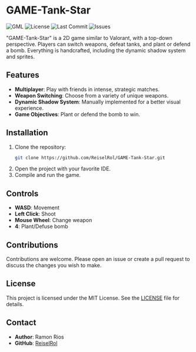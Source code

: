 # GAME-Tank-Star

![GML](https://img.shields.io/badge/GML-GameMaker_Language-brightgreen?style=for-the-badge&logo=gamemaker&logoColor=white)
![License](https://img.shields.io/github/license/ReiselRol/GAME-Tank-Star?style=for-the-badge)
![Last Commit](https://img.shields.io/github/last-commit/ReiselRol/GAME-Tank-Star?style=for-the-badge)
![Issues](https://img.shields.io/github/issues/ReiselRol/GAME-Tank-Star?style=for-the-badge)

"GAME-Tank-Star" is a 2D game similar to Valorant, with a top-down perspective. Players can switch weapons, defeat tanks, and plant or defend a bomb. Everything is handcrafted, including the dynamic shadow system and sprites.

## Features

- **Multiplayer**: Play with friends in intense, strategic matches.
- **Weapon Switching**: Choose from a variety of unique weapons.
- **Dynamic Shadow System**: Manually implemented for a better visual experience.
- **Game Objectives**: Plant or defend the bomb to win.

## Installation

1. Clone the repository:
    ```bash
    git clone https://github.com/ReiselRol/GAME-Tank-Star.git
    ```
2. Open the project with your favorite IDE.
3. Compile and run the game.

## Controls

- **WASD**: Movement
- **Left Click**: Shoot
- **Mouse Wheel**: Change weapon
- **4**: Plant/Defuse bomb

## Contributions

Contributions are welcome. Please open an issue or create a pull request to discuss the changes you wish to make.

## License

This project is licensed under the MIT License. See the [LICENSE](LICENSE) file for details.

## Contact

- **Author**: Ramon Rios
- **GitHub**: [ReiselRol](https://github.com/ReiselRol)
